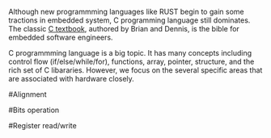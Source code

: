 Although new programmming languages like RUST begin to gain some tractions in embedded system,
C programming language still dominates. The classic [C
textbook](https://en.wikipedia.org/wiki/The_C_Programming_Language),
authored by Brian and Dennis, is the bible for embedded software engineers.

C programmming language is a big topic. It has many concepts including control flow
(if/else/while/for), functions, array, pointer, structure, and the rich set of C libararies.
However, we focus on the several specific areas that are associated with hardware closely.

#Alignment

#Bits operation

#Register read/write
